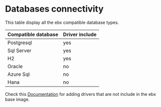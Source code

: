# Databases connectivity 

This table display all the ebx compatible database types.

| Compatible database | Driver include  | 
|:--------------------|-----------------|
| Postgresql          | yes             |    
| Sql Server          | yes             |   
| H2                  | yes             |   
| Oracle              | no              |
| Azure Sql           | no              |
| Hana                | no              |


Check this [Documentation](https://docs.tibco.com/pub/ebx/latest/doc/html/en/ece/customizing_the_image.html#_adding_a_new_jdbc_driver) for adding drivers that are not include in the ebx base image.



 